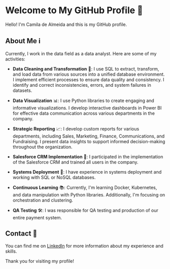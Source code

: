 # Welcome to My GitHub Profile 👋

Hello! I'm Camila de Almeida and this is my GitHub profile.

## About Me ℹ️

Currently, I work in the data field as a data analyst. Here are some of my activities:

- **Data Cleaning and Transformation** 🧹: I use SQL to extract, transform, and load data from various sources into a unified database environment. I implement efficient processes to ensure data quality and consistency. I identify and correct inconsistencies, errors, and system failures in datasets.

- **Data Visualization** 📊: I use Python libraries to create engaging and informative visualizations. I develop interactive dashboards in Power BI for effective data communication across various departments in the company.

- **Strategic Reporting** 📈: I develop custom reports for various departments, including Sales, Marketing, Finance, Communications, and Fundraising. I present data insights to support informed decision-making throughout the organization.

- **Salesforce CRM Implementation** 💼: I participated in the implementation of the Salesforce CRM and trained all users in the company.

- **Systems Deployment** 🚀: I have experience in systems deployment and working with SQL or NoSQL databases.

- **Continuous Learning** 📚: Currently, I'm learning Docker, Kubernetes, and data manipulation with Python libraries. Additionally, I'm focusing on orchestration and clustering.

- **QA Testing** 🛠️: I was responsible for QA testing and production of our entire payment system.

## Contact 📧

You can find me on [LinkedIn](https://www.linkedin.com/in/camila-de-almeida-dados/) for more information about my experience and skills.

Thank you for visiting my profile!
